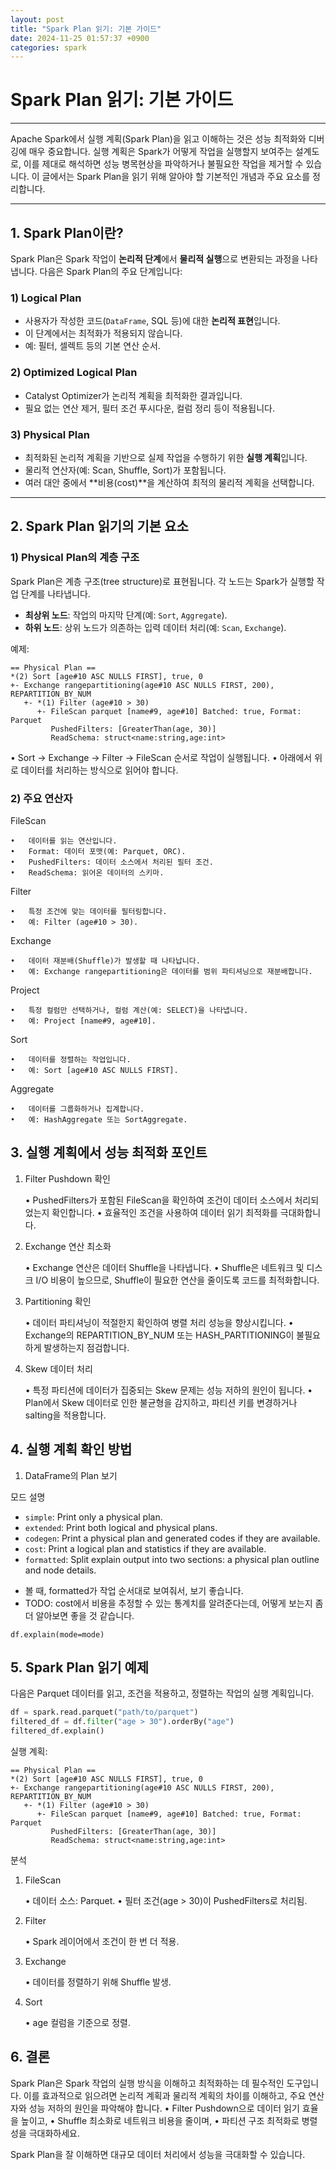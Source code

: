 ```yaml
---
layout: post
title: "Spark Plan 읽기: 기본 가이드"
date: 2024-11-25 01:57:37 +0900
categories: spark
---
```


# Spark Plan 읽기: 기본 가이드

---

Apache Spark에서 실행 계획(Spark Plan)을 읽고 이해하는 것은 성능 최적화와 디버깅에 매우 중요합니다. 실행 계획은 Spark가 어떻게 작업을 실행할지 보여주는 설계도로, 이를 제대로 해석하면 성능 병목현상을 파악하거나 불필요한 작업을 제거할 수 있습니다. 이 글에서는 Spark Plan을 읽기 위해 알아야 할 기본적인 개념과 주요 요소를 정리합니다.

---

## 1. Spark Plan이란?

Spark Plan은 Spark 작업이 **논리적 단계**에서 **물리적 실행**으로 변환되는 과정을 나타냅니다. 다음은 Spark Plan의 주요 단계입니다:

### 1) Logical Plan
- 사용자가 작성한 코드(`DataFrame`, SQL 등)에 대한 **논리적 표현**입니다.
- 이 단계에서는 최적화가 적용되지 않습니다.
- 예: 필터, 셀렉트 등의 기본 연산 순서.

### 2) Optimized Logical Plan
- Catalyst Optimizer가 논리적 계획을 최적화한 결과입니다.
- 필요 없는 연산 제거, 필터 조건 푸시다운, 컬럼 정리 등이 적용됩니다.

### 3) Physical Plan
- 최적화된 논리적 계획을 기반으로 실제 작업을 수행하기 위한 **실행 계획**입니다.
- 물리적 연산자(예: Scan, Shuffle, Sort)가 포함됩니다.
- 여러 대안 중에서 **비용(cost)**을 계산하여 최적의 물리적 계획을 선택합니다.

---

## 2. Spark Plan 읽기의 기본 요소

### 1) Physical Plan의 계층 구조
Spark Plan은 계층 구조(tree structure)로 표현됩니다. 각 노드는 Spark가 실행할 작업 단계를 나타냅니다.

- **최상위 노드**: 작업의 마지막 단계(예: `Sort`, `Aggregate`).
- **하위 노드**: 상위 노드가 의존하는 입력 데이터 처리(예: `Scan`, `Exchange`).

예제:
```text
== Physical Plan ==
*(2) Sort [age#10 ASC NULLS FIRST], true, 0
+- Exchange rangepartitioning(age#10 ASC NULLS FIRST, 200), REPARTITION_BY_NUM
   +- *(1) Filter (age#10 > 30)
      +- FileScan parquet [name#9, age#10] Batched: true, Format: Parquet
         PushedFilters: [GreaterThan(age, 30)]
         ReadSchema: struct<name:string,age:int>
```

•	Sort → Exchange → Filter → FileScan 순서로 작업이 실행됩니다.
•	아래에서 위로 데이터를 처리하는 방식으로 읽어야 합니다.

### 2) 주요 연산자

FileScan

	•	데이터를 읽는 연산입니다.
	•	Format: 데이터 포맷(예: Parquet, ORC).
	•	PushedFilters: 데이터 소스에서 처리된 필터 조건.
	•	ReadSchema: 읽어온 데이터의 스키마.

Filter

	•	특정 조건에 맞는 데이터를 필터링합니다.
	•	예: Filter (age#10 > 30).

Exchange

	•	데이터 재분배(Shuffle)가 발생할 때 나타납니다.
	•	예: Exchange rangepartitioning은 데이터를 범위 파티셔닝으로 재분배합니다.

Project

	•	특정 컬럼만 선택하거나, 컬럼 계산(예: SELECT)을 나타냅니다.
	•	예: Project [name#9, age#10].

Sort

	•	데이터를 정렬하는 작업입니다.
	•	예: Sort [age#10 ASC NULLS FIRST].

Aggregate

	•	데이터를 그룹화하거나 집계합니다.
	•	예: HashAggregate 또는 SortAggregate.




## 3. 실행 계획에서 성능 최적화 포인트

1) Filter Pushdown 확인

	•	PushedFilters가 포함된 FileScan을 확인하여 조건이 데이터 소스에서 처리되었는지 확인합니다.
	•	효율적인 조건을 사용하여 데이터 읽기 최적화를 극대화합니다.

2) Exchange 연산 최소화

	•	Exchange 연산은 데이터 Shuffle을 나타냅니다.
	•	Shuffle은 네트워크 및 디스크 I/O 비용이 높으므로, Shuffle이 필요한 연산을 줄이도록 코드를 최적화합니다.

3) Partitioning 확인

	•	데이터 파티셔닝이 적절한지 확인하여 병렬 처리 성능을 향상시킵니다.
	•	Exchange의 REPARTITION_BY_NUM 또는 HASH_PARTITIONING이 불필요하게 발생하는지 점검합니다.

4) Skew 데이터 처리

	•	특정 파티션에 데이터가 집중되는 Skew 문제는 성능 저하의 원인이 됩니다.
	•	Plan에서 Skew 데이터로 인한 불균형을 감지하고, 파티션 키를 변경하거나 salting을 적용합니다.

## 4. 실행 계획 확인 방법

1) DataFrame의 Plan 보기

모드 설명
* ``simple``: Print only a physical plan.
* ``extended``: Print both logical and physical plans.
* ``codegen``: Print a physical plan and generated codes if they are available.
* ``cost``: Print a logical plan and statistics if they are available.
* ``formatted``: Split explain output into two sections: a physical plan outline \
  and node details.

- 볼 때, formatted가 작업 순서대로 보여줘서, 보기 좋습니다.
- TODO: cost에서 비용을 추정할 수 있는 통계치를 알려준다는데, 어떻게 보는지 좀더 알아보면 좋을 것 같습니다.
 
```
df.explain(mode=mode)
```


 

## 5. Spark Plan 읽기 예제

다음은 Parquet 데이터를 읽고, 조건을 적용하고, 정렬하는 작업의 실행 계획입니다.

```python
df = spark.read.parquet("path/to/parquet")
filtered_df = df.filter("age > 30").orderBy("age")
filtered_df.explain()
```

실행 계획:

```
== Physical Plan ==
*(2) Sort [age#10 ASC NULLS FIRST], true, 0
+- Exchange rangepartitioning(age#10 ASC NULLS FIRST, 200), REPARTITION_BY_NUM
   +- *(1) Filter (age#10 > 30)
      +- FileScan parquet [name#9, age#10] Batched: true, Format: Parquet
         PushedFilters: [GreaterThan(age, 30)]
         ReadSchema: struct<name:string,age:int>
```

분석

1.	FileScan
    
    •	데이터 소스: Parquet.
    •	필터 조건(age > 30)이 PushedFilters로 처리됨.
2.	Filter
    
    •	Spark 레이어에서 조건이 한 번 더 적용.
3.	Exchange

    •	데이터를 정렬하기 위해 Shuffle 발생.
4.	Sort

    •	age 컬럼을 기준으로 정렬.

## 6. 결론

Spark Plan은 Spark 작업의 실행 방식을 이해하고 최적화하는 데 필수적인 도구입니다. 이를 효과적으로 읽으려면 논리적 계획과 물리적 계획의 차이를 이해하고, 주요 연산자와 성능 저하의 원인을 파악해야 합니다.
	•	Filter Pushdown으로 데이터 읽기 효율을 높이고,
	•	Shuffle 최소화로 네트워크 비용을 줄이며,
	•	파티션 구조 최적화로 병렬성을 극대화하세요.

Spark Plan을 잘 이해하면 대규모 데이터 처리에서 성능을 극대화할 수 있습니다.

